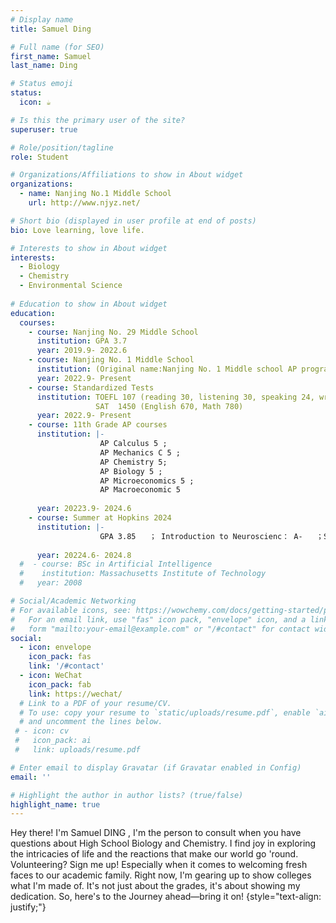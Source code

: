 ```yaml
---
# Display name
title: Samuel Ding

# Full name (for SEO)
first_name: Samuel 
last_name: Ding

# Status emoji
status:
  icon: ☕️

# Is this the primary user of the site?
superuser: true

# Role/position/tagline
role: Student

# Organizations/Affiliations to show in About widget
organizations:
  - name: Nanjing No.1 Middle School
    url: http://www.njyz.net/

# Short bio (displayed in user profile at end of posts)
bio: Love learning, love life.

# Interests to show in About widget
interests:
  - Biology
  - Chemistry
  - Environmental Science
  
# Education to show in About widget
education:
  courses:
    - course: Nanjing No. 29 Middle School
      institution: GPA 3.7
      year: 2019.9- 2022.6  
    - course: Nanjing No. 1 Middle School
      institution: (Original name:Nanjing No. 1 Middle school AP program GPA:4.58, 97/100)
      year: 2022.9- Present
    - course: Standardized Tests
      institution: TOEFL 107 (reading 30, listening 30, speaking 24, writing 23)    
                   SAT  1450 (English 670, Math 780)
      year: 2022.9- Present      
    - course: 11th Grade AP courses
      institution: |-
                    AP Calculus 5 ; 
                    AP Mechanics C 5 ; 
                    AP Chemistry 5; 
                    AP Biology 5 ; 
                    AP Microeconomics 5 ; 
                    AP Macroeconomic 5    
                    
      year: 20223.9- 2024.6    
    - course: Summer at Hopkins 2024
      institution: |-
                    GPA 3.85   ； Introduction to Neuroscienc： A-   ；Star/Universe - Cosmic Evolution： A
                    
      year: 20224.6- 2024.8       
  #  - course: BSc in Artificial Intelligence
  #    institution: Massachusetts Institute of Technology
  #   year: 2008

# Social/Academic Networking
# For available icons, see: https://wowchemy.com/docs/getting-started/page-builder/#icons
#   For an email link, use "fas" icon pack, "envelope" icon, and a link in the
#   form "mailto:your-email@example.com" or "/#contact" for contact widget.
social:
  - icon: envelope
    icon_pack: fas
    link: '/#contact'
  - icon: WeChat
    icon_pack: fab
    link: https://wechat/
  # Link to a PDF of your resume/CV.
  # To use: copy your resume to `static/uploads/resume.pdf`, enable `ai` icons in `params.yaml`,
  # and uncomment the lines below.
 # - icon: cv
 #   icon_pack: ai
 #   link: uploads/resume.pdf

# Enter email to display Gravatar (if Gravatar enabled in Config)
email: ''

# Highlight the author in author lists? (true/false)
highlight_name: true
---
```


Hey there! I'm Samuel DING , I'm the person to consult when you have questions about High School Biology and Chemistry. I find joy in exploring the intricacies of life and the reactions that make our world go 'round. Volunteering? Sign me up! Especially when it comes to welcoming fresh faces to our academic family.  Right now, I'm gearing up to show colleges what I'm made of. It's not just about the grades, it's about showing my dedication. So, here's to the Journey ahead—bring it on!
{style="text-align: justify;"}
